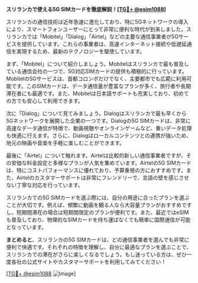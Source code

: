 **スリランカで使える5G SIMカードを徹底解説！[[TG💪+ @esim1088](https://t.me/s/esim1088)]**

スリランカの通信技術は近年急速に進化しており、特に5Gネットワークの導入により、スマートフォンユーザーにとって非常に便利な時代が到来しました。スリランカでは「Mobitel」「Dialog」「Airtel」などの主要な通信事業者が5Gサービスを提供しています。これらの事業者は、高速インターネット接続や低遅延通信を実現するため、最新のテクノロジーを駆使しています。

まず、「Mobitel」について紹介しましょう。Mobitelはスリランカで最も普及している通信会社の一つで、5G対応SIMカードの提供も積極的に行っています。Mobitelの5Gサービスは、首都コロンボだけでなく、主要都市でも広範に利用可能です。このSIMカードは、データ通信量が豊富なプランが多く、旅行者や長期滞在者にも最適です。また、Mobitelは日本語サポートも充実しており、初めての方でも安心して利用できます。

次に「Dialog」について見てみましょう。Dialogはスリランカで最も早くから5Gネットワークを展開した企業の一つです。Dialogの5G SIMカードは、非常に高速なデータ通信が特徴で、動画視聴やオンラインゲームなど、重いデータ処理も快適に行えます。さらに、Dialogはローカルコンテンツとの連携が強いため、地元の映画や音楽を手軽に楽しむことができます。

最後に「Airtel」について触れます。Airtelは比較的新しい通信事業者ですが、その安価な料金設定と多様なプランが人気を集めています。Airtelの5G SIMカードは、特にコストパフォーマンスに優れており、予算重視の方におすすめです。また、Airtelのカスタマーサポートは非常にフレンドリーで、言語の壁を感じさせない丁寧な対応を行っています。

スリランカでの5G SIMカードを選ぶ際には、自分の用途に合ったプランを選ぶことが大切です。例えば、頻繁に動画を観る人なら大容量プランがおすすめですし、短期間滞在の場合は短期間限定のプランが便利です。また、最近ではeSIMも普及しており、物理的なSIMカードを持ち運ばなくても簡単に国際通信が可能となっています。

**まとめると**、スリランカの5G SIMカードは、どの通信事業者を選んでも非常に便利で快適です。それぞれの特徴を理解し、自分に最適なプランを選ぶことで、スリランカでの滞在がさらに楽しくなるでしょう。もし迷っている方は、ぜひ一度各社の公式サイトやカスタマーサポートを利用してみてください！

[[TG💪+ @esim1088](https://t.me/s/esim1088) ![Image](https://i.postimg.cc/Y0z9fWf4/image.png)]